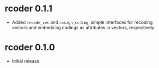 # rcoder 0.1.1

* Added `recode_vec` and `assign_coding`, simple interfaces for recoding vectors and embedding codings as attributes in vectors, respectively

# rcoder 0.1.0

* Initial release

